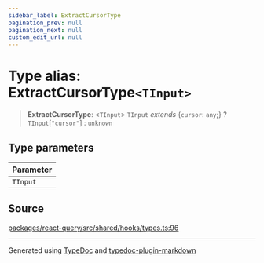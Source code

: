 ```yaml
---
sidebar_label: ExtractCursorType
pagination_prev: null
pagination_next: null
custom_edit_url: null
---
```


# Type alias: ExtractCursorType`<TInput>`

> **ExtractCursorType**: \<`TInput`\> `TInput` _extends_ \{`cursor`: `any`;} ? `TInput`[`"cursor"`] : `unknown`

## Type parameters

| Parameter |
| :-------- |
| `TInput`  |

## Source

[packages/react-query/src/shared/hooks/types.ts:96](https://github.com/trpc/trpc/blob/caccce64/packages/react-query/src/shared/hooks/types.ts#L96)

---

Generated using [TypeDoc](https://typedoc.org/) and [typedoc-plugin-markdown](https://www.npmjs.com/package/typedoc-plugin-markdown)

